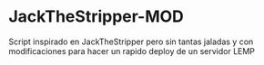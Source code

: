 JackTheStripper-MOD
===================

Script inspirado en JackTheStripper pero sin tantas jaladas y con modificaciones para hacer un rapido deploy de un servidor LEMP
